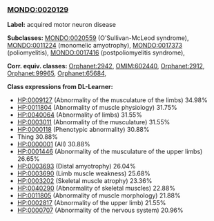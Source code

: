 
### [MONDO:0020129](http://purl.obolibrary.org/obo/MONDO_0020129)
**Label:** acquired motor neuron disease

**Subclasses:** [MONDO:0020559](http://purl.obolibrary.org/obo/MONDO_0020559) (O'Sullivan-McLeod syndrome), [MONDO:0011224](http://purl.obolibrary.org/obo/MONDO_0011224) (monomelic amyotrophy), [MONDO:0017373](http://purl.obolibrary.org/obo/MONDO_0017373) (poliomyelitis), [MONDO:0017416](http://purl.obolibrary.org/obo/MONDO_0017416) (postpoliomyelitis syndrome), 

**Corr. equiv. classes:** [Orphanet:2942](http://www.orpha.net/ORDO/Orphanet_2942), [OMIM:602440](http://purl.obolibrary.org/obo/OMIM_602440), [Orphanet:2912](http://www.orpha.net/ORDO/Orphanet_2912), [Orphanet:99965](http://www.orpha.net/ORDO/Orphanet_99965), [Orphanet:65684](http://www.orpha.net/ORDO/Orphanet_65684), 

**Class expressions from DL-Learner:**

- [HP:0009127](http://purl.obolibrary.org/obo/HP_0009127) (Abnormality of the musculature of the limbs) 34.98%
- [HP:0011804](http://purl.obolibrary.org/obo/HP_0011804) (Abnormality of muscle physiology) 31.75%
- [HP:0040064](http://purl.obolibrary.org/obo/HP_0040064) (Abnormality of limbs) 31.55%
- [HP:0003011](http://purl.obolibrary.org/obo/HP_0003011) (Abnormality of the musculature) 31.55%
- [HP:0000118](http://purl.obolibrary.org/obo/HP_0000118) (Phenotypic abnormality) 30.88%
- Thing 30.88%
- [HP:0000001](http://purl.obolibrary.org/obo/HP_0000001) (All) 30.88%
- [HP:0001446](http://purl.obolibrary.org/obo/HP_0001446) (Abnormality of the musculature of the upper limbs) 26.65%
- [HP:0003693](http://purl.obolibrary.org/obo/HP_0003693) (Distal amyotrophy) 26.04%
- [HP:0003690](http://purl.obolibrary.org/obo/HP_0003690) (Limb muscle weakness) 25.68%
- [HP:0003202](http://purl.obolibrary.org/obo/HP_0003202) (Skeletal muscle atrophy) 23.36%
- [HP:0040290](http://purl.obolibrary.org/obo/HP_0040290) (Abnormality of skeletal muscles) 22.88%
- [HP:0011805](http://purl.obolibrary.org/obo/HP_0011805) (Abnormality of muscle morphology) 21.88%
- [HP:0002817](http://purl.obolibrary.org/obo/HP_0002817) (Abnormality of the upper limb) 21.55%
- [HP:0000707](http://purl.obolibrary.org/obo/HP_0000707) (Abnormality of the nervous system) 20.96%



